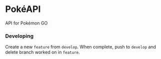 # PokéAPI
API for Pokémon GO

### Developing
Create a new `feature` from `develop`.  When complete, push to `develop` and delete branch worked on in `feature`.
